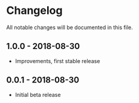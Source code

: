 # Changelog

All notable changes will be documented in this file.

## 1.0.0 - 2018-08-30

- Improvements, first stable release

## 0.0.1 - 2018-08-30

- Initial beta release
